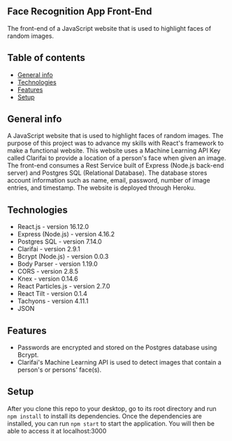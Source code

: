 ## Face Recognition App Front-End
The front-end of a JavaScript website that is used to highlight faces of random images.   

## Table of contents
* [General info](#general-info)
* [Technologies](#technologies)
* [Features](#Features)
* [Setup](#setup)

## General info
A JavaScript website that is used to highlight faces of random images. The purpose of this project was to advance my skills with React's framework to make a functional website. This website uses a Machine Learning API Key called Clarifai to provide a location of a person's face when given an image. The front-end consumes a Rest Service built of Express (Node.js back-end server) and Postgres SQL (Relational Database). The database stores account information such as name, email, password, number of image entries, and timestamp. The website is deployed through Heroku.

## Technologies
* React.js - version 16.12.0
* Express (Node.js) - version 4.16.2
* Postgres SQL - version 7.14.0
* Clarifai - version 2.9.1
* Bcrypt (Node.js) - version 0.0.3
* Body Parser - version 1.19.0
* CORS - version 2.8.5
* Knex - version 0.14.6
* React Particles.js - version 2.7.0
* React Tilt - version 0.1.4
* Tachyons - version 4.11.1
* JSON

## Features
* Passwords are encrypted and stored on the Postgres database using Bcrypt.
* Clarifai's Machine Learning API is used to detect images that contain a person's or persons' face(s).

## Setup
After you clone this repo to your desktop, go to its root directory and run `npm install` to install its dependencies.
Once the dependencies are installed, you can run  `npm start` to start the application. You will then be able to access it at localhost:3000
